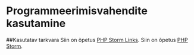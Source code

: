 # Programmeerimisvahendite kasutamine
##Kasutatav tarkvara
Siin on õpetus [PHP Storm Links](https://help.github.com/articles/basic-writing-and-formatting-syntax/#links).
Siin on õpetus [PHP Storm](https://gist.github.com/PurpleBooth/109311bb0361f32d87a2).
